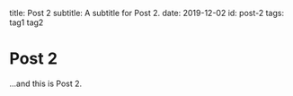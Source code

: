 title: Post 2
subtitle: A subtitle for Post 2.
date: 2019-12-02
id: post-2
tags: tag1 tag2

# Post 2

...and this is Post 2.
